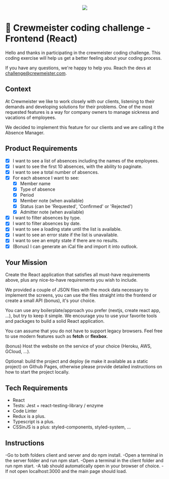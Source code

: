 <p align="center">
  <img src="https://crewmeister.com/images/logo_crewmeister_without_text.svg" />
</p>

# 🚀 Crewmeister coding challenge - Frontend (React)

Hello and thanks in participating in the crewmeister coding challenge. This coding exercise will help us get a better feeling about your coding process.

If you have any questions, we're happy to help you. Reach the devs at challenge@crewmeister.com.

## Context

At Crewmeister we like to work closely with our clients, listening to their demands and developing solutions for their problems. One of the most requested features is a way for company owners to manage sickness and vacations of employees.

We decided to implement this feature for our clients and we are calling it the Absence Manager.

## Product Requirements

- [X] I want to see a list of absences including the names of the employees.
- [X] I want to see the first 10 absences, with the ability to paginate.
- [X] I want to see a total number of absences. 
- [X] For each absence I want to see:
  - [X] Member name
  - [X] Type of absence
  - [X] Period
  - [X] Member note (when available)
  - [X] Status (can be 'Requested', 'Confirmed' or 'Rejected')
  - [X] Admitter note (when available)
- [X] I want to filter absences by type.
- [X] I want to filter absences by date.
- [X] I want to see a loading state until the list is available. 
- [X] I want to see an error state if the list is unavailable.
- [X] I want to see an empty state if there are no results. 
- [X] (Bonus) I can generate an iCal file and import it into outlook.

## Your Mission

Create the React application that satisfies all must-have requirements above, plus any nice-to-have requirements you wish to include.

We provided a couple of JSON files with the mock data necessary to implement the screens, you can use the files straight into the frontend or create a small API (bonus), it's your choice.

You can use any boilerplate/approach you prefer (nextjs, create react app, ...), but try to keep it simple. We encourage you to use your favorite tools and packages to build a solid React application.

You can assume that you do not have to support legacy browsers. Feel free to use modern features such as **fetch** or **flexbox**.

(bonus) Host the website on the service of your choice (Heroku, AWS, GCloud, ...).

Optional: build the project and deploy (ie make it available as a static project) on Github Pages, otherwise please provide detailed instructions on how to start the project locally.

## Tech Requirements

- React
- Tests: Jest + react-testing-library / enzyme
- Code Linter
- Redux is a plus.
- Typescript is a plus.
- CSSinJS is a plus: styled-components, styled-system, ...

## Instructions

-Go to both folders client and server and do npm install.
-Open a terminal in the server folder and run npm start.
-Open a terminal in the client folder and run npm start.
-A tab should automatically open in your browser of choice.
-If not open localhost:3000 and the main page should load.


